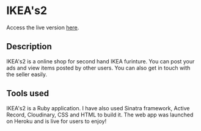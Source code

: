 
# IKEA's2

Access the live version [here](https://secondhandfurniture.herokuapp.com/).

## Description

IKEA's2 is a online shop for second hand IKEA furinture. You can post your ads and view items posted by other users. You can also get in touch with the seller easily.


## Tools used

IKEA's2 is a Ruby application. I have also used Sinatra framework, Active Record, Cloudinary, CSS and HTML to build it.
The web app was launched on Heroku and is live for users to enjoy!

